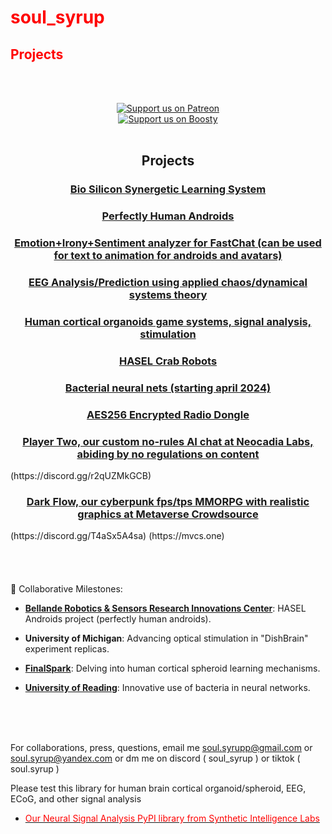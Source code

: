 # <span style="color:red">soul_syrup</span>

## <span style="color:red">Projects</span>
<br><br>
<div align="center">
  <a href="https://www.patreon.com/synthetic_intelligence">
    <img src="https://your-patreon-logo-url-here" alt="Support us on Patreon">
  </a>
  <br>
  <a href="https://boosty.to/synthetic_intelligence">
    <img src="https://your-boosty-logo-url-here" alt="Support us on Boosty">
  </a>
</div>
<br>

<h2 align="center">Projects</h2>

<h3 align="center"><a href="https://github.com/Unlimited-Research-Cooperative/Human-Brain-Rat">Bio Silicon Synergetic Learning System</a></h3>
<h3 align="center"><a href="https://github.com/Robotics-Sensors/HASEL-Android">Perfectly Human Androids</a></h3>
<h3 align="center"><a href="https://github.com/Unlimited-Research-Cooperative/FastChatWithEmotionAnalyzer">Emotion+Irony+Sentiment analyzer for FastChat (can be used for text to animation for androids and avatars)</a></h3>
<h3 align="center"><a href="https://github.com/Metaverse-Crowdsource/EEG-Chaos-Kuramoto-Neural-Net">EEG Analysis/Prediction using applied chaos/dynamical systems theory</a></h3>
<h3 align="center"><a href="https://github.com/Unlimited-Research-Cooperative/human-cortical-organoid-signal-analysis">Human cortical organoids game systems, signal analysis, stimulation</a></h3>
<h3 align="center"><a href="https://github.com/Unlimited-Research-Cooperative/HASEL-crab-bot">HASEL Crab Robots</a></h3>
<h3 align="center"><a href="https://github.com/Unlimited-Research-Cooperative/Bacteria-Neural-Network">Bacterial neural nets (starting april 2024)</a></h3>
<h3 align="center"><a href="https://github.com/Unlimited-Research-Cooperative/SecureVoiceComms-Pro">AES256 Encrypted Radio Dongle</a></h3>
<h3 align="center"><a href="https://app.playertwo.ai/#/">Player Two, our custom no-rules AI chat at Neocadia Labs, abiding by no regulations on content</a></h3> (https://discord.gg/r2qUZMkGCB)  
<h3 align="center"><a href="https://discord.gg/HBHGvDxDmt">Dark Flow, our cyberpunk fps/tps MMORPG with realistic graphics at Metaverse Crowdsource</a></h3> (https://discord.gg/T4aSx5A4sa) (https://mvcs.one)




<br>
<br>
<br>
<br>
<br>
🤝 Collaborative Milestones:

- [**Bellande Robotics & Sensors Research Innovations Center**](https://github.com/Robotics-Sensors): HASEL Androids project (perfectly human androids).

- **University of Michigan**: Advancing optical stimulation in "DishBrain" experiment replicas.
  
- [**FinalSpark**](https://finalspark.com/): Delving into human cortical spheroid learning mechanisms.
  
- [**University of Reading**](https://sites.google.com/site/complexlivingmachineslab): Innovative use of bacteria in neural networks.


<br>
<br>
<br>
 

For collaborations, press, questions, email me soul.syrupp@gmail.com or soul.syrup@yandex.com or dm me on discord ( soul_syrup ) or tiktok ( soul.syrup )

Please test this library for human brain  cortical organoid/spheroid, EEG, ECoG, and other signal analysis 
- [<span style="color:red"> Our Neural Signal Analysis PyPI library from Synthetic Intelligence Labs</span>](https://pypi.org/project/neural-signal-analysis/0.2.8/)  
